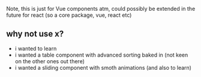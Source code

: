 Note, this is just for Vue components atm, could possibly be extended in the future for react (so a core package, vue, react etc)

## why not use x?

- i wanted to learn
- i wanted a table component with advanced sorting baked in (not keen on the other ones out there)
- i wanted a sliding component with smoth animations (and also to learn)
